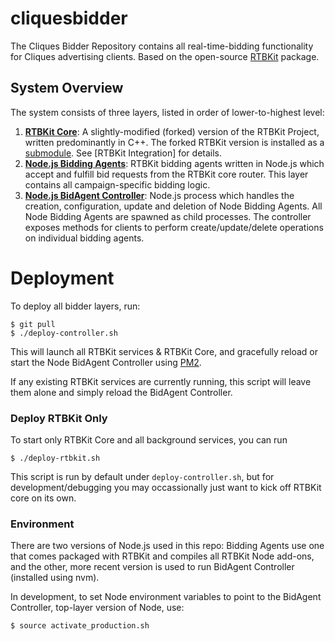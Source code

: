 # cliquesbidder
The Cliques Bidder Repository contains all real-time-bidding functionality for Cliques advertising clients. Based on the open-source [RTBKit](https://github.com/rtbkit/rtbkit) package.

## System Overview
The system consists of three layers, listed in order of lower-to-highest level:

1. **[RTBKit Core]()**: A slightly-modified (forked) version of the RTBKit Project, written predominantly in C++. The forked RTBKit version is installed as a [submodule](https://github.com/cliquesads/rtbkit-bin). See [RTBKit Integration] for details.
2. **[Node.js Bidding Agents]()**: RTBKit bidding agents written in Node.js which accept and fulfill bid requests from the RTBKit core router. This layer contains all campaign-specific bidding logic.
3. **[Node.js BidAgent Controller]()**:  Node.js process which handles the creation, configuration, update and deletion of Node Bidding Agents. All Node Bidding Agents are spawned as child processes. The controller exposes methods for clients to perform create/update/delete operations on individual bidding agents.

# Deployment

To deploy all bidder layers, run:
```
$ git pull
$ ./deploy-controller.sh
```
This will launch all RTBKit services & RTBKit Core, and gracefully reload or start the Node BidAgent Controller using [PM2](https://github.com/Unitech/pm2).

If any existing RTBKit services are currently running, this script will leave them alone and simply reload the BidAgent Controller.

### Deploy RTBKit Only
To start only RTBKit Core and all background services, you can run
```
$ ./deploy-rtbkit.sh
```
This script is run by default under `deploy-controller.sh`, but for development/debugging you may occassionally just want to kick off RTBKit core on its own.

### Environment
There are two versions of Node.js used in this repo: Bidding Agents use one that comes packaged with RTBKit and compiles all RTBKit Node add-ons, and the other, more recent version is used to run BidAgent Controller (installed using nvm).

In development, to set Node environment variables to point to the BidAgent Controller, top-layer version of Node, use:
```
$ source activate_production.sh
```
